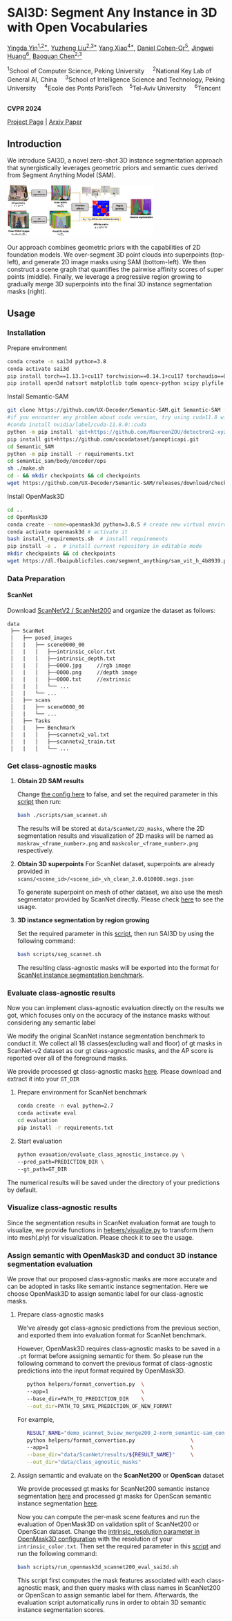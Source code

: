 # SAI3D: Segment Any Instance in 3D with Open Vocabularies

 [Yingda Yin<sup>1,2*</sup>](https://yd-yin.github.io/), [Yuzheng Liu<sup>2,3*</sup>](https://github.com/Ly-kc/) [Yang Xiao<sup>4*</sup>](https://youngxiao13.github.io/), [Daniel Cohen-Or<sup>5</sup>](https://danielcohenor.com/), [Jingwei Huang<sup>6</sup>](https://cs.stanford.edu/people/jingweih/), [Baoquan Chen<sup>2,3</sup>](http://cfcs.pku.edu.cn/baoquan/)

<sup>1</sup>School of Computer Science, Peking University &nbsp; &nbsp;
<sup>2</sup>National Key Lab of General AI, China &nbsp; &nbsp; 
<sup>3</sup>School of Intelligence Science and Technology, Peking University &nbsp; &nbsp; 
<sup>4</sup>Ecole des Ponts ParisTech&nbsp; &nbsp;           <sup>5</sup>Tel-Aviv University &nbsp; &nbsp;
<sup>6</sup>Tencent &nbsp; &nbsp;

**CVPR 2024**

[Project Page](https://yd-yin.github.io/SAI3D/) | [Arxiv Paper](https://arxiv.org/abs/2312.11557)

## Introduction

We introduce SAI3D, a novel zero-shot 3D instance segmentation approach that synergistically leverages geometric priors and semantic cues derived from Segment Anything Model (SAM). 

<img src="assets\pipeline.png" style="zoom: 33%;" />

Our approach combines geometric priors with the capabilities of 2D foundation models. We over-segment 3D point clouds into superpoints (top-left), and generate 2D image masks using SAM (bottom-left). We then construct a scene graph that quantifies the pairwise affinity scores of super points (middle). Finally, we leverage a progressive region growing to gradually merge 3D superpoints into the final 3D instance segmentation masks (right).

## Usage

### Installation

Prepare environment

```bash
conda create -n sai3d python=3.8
conda activate sai3d
pip install torch==1.13.1+cu117 torchvision==0.14.1+cu117 torchaudio==0.13.1 --extra-index-url https://download.pytorch.org/whl/cu117
pip install open3d natsort matplotlib tqdm opencv-python scipy plyfile
```

Install Semantic-SAM

```bash
git clone https://github.com/UX-Decoder/Semantic-SAM.git Semantic-SAM --recursive
#if you encounter any problem about cuda version, try using cuda11.8 with the following command
#conda install nvidia/label/cuda-11.8.0::cuda  
python -m pip install 'git+https://github.com/MaureenZOU/detectron2-xyz.git'
pip install git+https://github.com/cocodataset/panopticapi.git
cd Semantic_SAM
python -m pip install -r requirements.txt
cd semantic_sam/body/encoder/ops
sh ./make.sh
cd - && mkdir checkpoints && cd checkpoints
wget https://github.com/UX-Decoder/Semantic-SAM/releases/download/checkpoint/swinl_only_sam_many2many.pth
```

Install OpenMask3D
```bash
cd ..
cd OpenMask3D
conda create --name=openmask3d python=3.8.5 # create new virtual environment
conda activate openmask3d # activate it
bash install_requirements.sh  # install requirements
pip install -e .  # install current repository in editable mode
mkdir checkpoints && cd checkpoints
wget https://dl.fbaipublicfiles.com/segment_anything/sam_vit_h_4b8939.pth  #download SAM ckpt
```

### Data Preparation

#### ScanNet
Download [ScanNetV2 / ScanNet200](https://github.com/ScanNet/ScanNet) and organize the dataset as follows:
 
```
data
 ├── ScanNet
 │   ├── posed_images
 │   |   ├── scene0000_00
 │   |   │   ├──intrinsic_color.txt   
 │   |   │   ├──intrinsic_depth.txt   
 │   |   │   ├──0000.jpg     //rgb image
 │   |   │   ├──0000.png     //depth image
 │   |   │   ├──0000.txt     //extrinsic
 │   |   │   └── ...
 │   |   └── ...
 │   ├── scans
 │   |   ├── scene0000_00
 │   |   └── ...
 │   ├── Tasks
 │   |   ├── Benchmark
 │   |   │   ├──scannetv2_val.txt  
 │   |   │   ├──scannetv2_train.txt  
 │   |   │   └── ...
```



### Get class-agnostic masks

1. **Obtain 2D SAM results**
   
   Change [the config here](https://github.com/UX-Decoder/Semantic-SAM/blob/e3b9/configs/semantic_sam_only_sa-1b_swinL.yaml#L42) to false, and set the required parameter in this [script](scripts/sam_scannet.sh) then run:
   ```bash
   bash ./scripts/sam_scannet.sh
   ```

   The results will be stored at `data/ScanNet/2D_masks`, where the 2D segmentation results and visualization of 2D masks will be named as `maskraw_<frame_number>.png` and `maskcolor_<frame_number>.png` respectively.

2. **Obtain 3D superpoints**
   For ScanNet dataset, superpoints are already provided in `scans/<scene_id>/<scene_id>_vh_clean_2.0.010000.segs.json`

   To generate superpoint on mesh of other dataset, we also use the mesh segmentator provided by ScanNet directly. Please check [here](https://github.com/ScanNet/ScanNet/tree/master/Segmentator) to see the usage.


3. **3D instance segmentation by region growing**

   Set the required parameter in this [script](scripts/seg_scannet.sh), then run SAI3D by using the following command:
   
   ```bash
   bash scripts/seg_scannet.sh
   ```

   The resulting class-agnostic masks will be exported into the format for [ScanNet instance segmentation benchmark](https://github.com/ScanNet/ScanNet/blob/master/BenchmarkScripts/3d_evaluation/evaluate_semantic_instance.py).



### Evaluate class-agnostic results
   Now you can implement class-agnostic evaluation directly on the results we got, which focuses only on the accuracy of the instance masks without considering any semantic label

   We modify the original ScanNet instance segmentation benchmark to conduct it. We collect all 18 classes(excluding wall and floor) of gt masks in ScanNet-v2 dataset as our gt class-agnostic masks, and the AP score is reported over all of the foreground masks. 

   We provide processed gt class-agnostic masks [here](https://drive.google.com/file/d/1VwDtNTCzPEbQaK7xmG6KXzHvAicKDIc_/view?usp=sharing). Please download and extract it into your `GT_DIR`

   1. Prepare environment for ScanNet benchmark
      ```bash
      conda create -n eval python=2.7
      conda activate eval
      cd evaluation
      pip install -r requirements.txt
      ```
   2. Start evaluation
      ```bash
      python evauation/evaluate_class_agnostic_instance.py \
      --pred_path=PREDICTION_DIR \
      --gt_path=GT_DIR
      ```

   The numerical results will be saved under the directory of your predictions by default.

### Visualize class-agnostic results
   Since the segmentation results in ScanNet evaluation format are tough to visualize, we provide functions in [helpers/visualize.py](helpers/visualize.py) to transform them into mesh(.ply) for visualization. Please check it to see the usage.

### Assign semantic with OpenMask3D and conduct 3D instance segmentation evaluation
   We prove that our proposed class-agnostic masks are more accurate and can be adopted in tasks like semantic instance segmentation. Here we choose OpenMask3D to assign semantic label for our class-agnostic masks.

   1. Prepare class-agnostic masks

      We've already got class-agnosic predictions from the previous section, and exported them into evaluation format for ScanNet benchmark.

      However, OpenMask3D requires class-agnostic masks to be saved in a `.pt` format before assigning semantic for them. So please run the following command to convert the previous format of class-agnostic predictions into the input format required by OpenMask3D. 

      ```bash
         python helpers/format_convertion.py  \ 
         --app=1                              \   
         --base_dir=PATH_TO_PREDICTION_DIR    \
         --out_dir=PATH_TO_SAVE_PREDICTION_OF_NEW_FORMAT
      ```
      For example,
      ```bash
         RESULT_NAME="demo_scannet_5view_merge200_2-norm_semantic-sam_connect(0.9,0.5,5)_depth2"
         python helpers/format_convertion.py                  \     
         --app=1                                              \
         --base_dir="data/ScanNet/results/${RESULT_NAME}"     \
         --out_dir="data/class_agnostic_masks"
      ```

   2. Assign semantic and evaluate on the **ScanNet200** or **OpenScan** dataset
   
      We provide processed gt masks for ScanNet200 semantic instance segmentation [here](https://drive.google.com/file/d/1FYjzh6U8Em9BrKSw8f1OppgmeKtk1Ude/view?usp=sharing) and processed gt masks for OpenScan semantic instance segmentation [here](https://github.com/YoujunZhao/OpenScan?tab=readme-ov-file#benchmark-installation).

      Now you can compute the per-mask scene features and run the evaluation of OpenMask3D on validation split of ScanNet200 or OpenScan dataset. Change the [intrinsic_resolution parameter in OpenMask3D configuration](https://github.com/YoujunZhao/OpenScan/blob/main/Evaluation/OpenMask3D/openmask3d/configs/openmask3d_scannet200_eval.yaml#L10) with the resolution of your `intrinsic_color.txt`. Then set the required parameter in this [script](scripts/run_openmask3d_scannet200_eval_sai3d.sh) and run the following command:
      
      ```bash
      bash scripts/run_openmask3d_scannet200_eval_sai3d.sh
      ```

      This script first computes the mask features associated with each class-agnostic mask, and then query masks with class names in ScanNet200 or OpenScan to assign semantic label for them. Afterwards, the evaluation script automatically runs in order to obtain 3D semantic instance segmentation scores.
